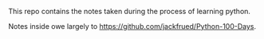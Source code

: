 This repo contains the notes taken during the process of learning python.      

Notes inside owe largely to https://github.com/jackfrued/Python-100-Days.
